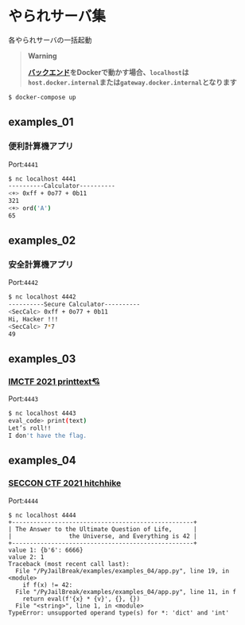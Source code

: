 # やられサーバ集

各やられサーバの一括起動  

> **Warning**
> 
> **[バックエンド](../api/)をDockerで動かす場合、`localhost`は`host.docker.internal`または`gateway.docker.internal`となります**

```bash
$ docker-compose up
```

## examples_01
### 便利計算機アプリ  
Port:`4441`  
```bash
$ nc localhost 4441
----------Calculator----------
<+> 0xff + 0o77 + 0b11
321
<+> ord('A')
65
```

## examples_02
### 安全計算機アプリ  
Port:`4442`  
```bash
$ nc localhost 4442
----------Secure Calculator----------
<SecCalc> 0xff + 0o77 + 0b11
Hi, Hacker !!!
<SecCalc> 7*7
49
```

## examples_03
### [IMCTF 2021 printtext💘](https://github.com/satoki/imctf_2021_satoki_writeups/tree/main/misc/printtext)  
Port:`4443`  
```bash
$ nc localhost 4443
eval_code> print(text)
Let’s roll!!
I don't have the flag.
```

## examples_04
### [SECCON CTF 2021 hitchhike](https://ptr-yudai.hatenablog.com/entry/2021/12/19/232158#Misc-227pts-hitchhike)  
Port:`4444`  
```
$ nc localhost 4444
+---------------------------------------------------+
| The Answer to the Ultimate Question of Life,      |
|                the Universe, and Everything is 42 |
+---------------------------------------------------+
value 1: {b'6': 6666}
value 2: 1
Traceback (most recent call last):
  File "/PyJailBreak/examples/examples_04/app.py", line 19, in <module>
    if f(x) != 42:
  File "/PyJailBreak/examples/examples_04/app.py", line 11, in f
    return eval(f'{x} * {v}', {}, {})
  File "<string>", line 1, in <module>
TypeError: unsupported operand type(s) for *: 'dict' and 'int'
```
